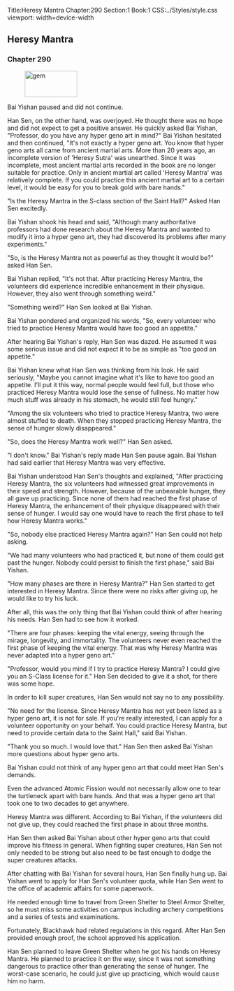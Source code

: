 Title:Heresy Mantra 
Chapter:290 
Section:1 
Book:1 
CSS:../Styles/style.css 
viewport: width=device-width
  
## Heresy Mantra
### Chapter 290 
<figure>
	<img src="../Images/gem.gif" alt="gem" id="gem" width="120" height="60" />
</figure>
  

  
  Bai Yishan paused and did not continue.

Han Sen, on the other hand, was overjoyed. He thought there was no hope and did not expect to get a positive answer. He quickly asked Bai Yishan, "Professor, do you have any hyper geno art in mind?" Bai Yishan hesitated and then continued, "It's not exactly a hyper geno art. You know that hyper geno arts all came from ancient martial arts. More than 20 years ago, an incomplete version of 'Heresy Sutra' was unearthed. Since it was incomplete, most ancient martial arts recorded in the book are no longer suitable for practice. Only in ancient martial art called 'Heresy Mantra' was relatively complete. If you could practice this ancient martial art to a certain level, it would be easy for you to break gold with bare hands."

"Is the Heresy Mantra in the S-class section of the Saint Hall?" Asked Han Sen excitedly.

Bai Yishan shook his head and said, "Although many authoritative professors had done research about the Heresy Mantra and wanted to modify it into a hyper geno art, they had discovered its problems after many experiments."

"So, is the Heresy Mantra not as powerful as they thought it would be?" asked Han Sen.

Bai Yishan replied, "It's not that. After practicing Heresy Mantra, the volunteers did experience incredible enhancement in their physique. However, they also went through something weird."

"Something weird?" Han Sen looked at Bai Yishan.

Bai Yishan pondered and organized his words, "So, every volunteer who tried to practice Heresy Mantra would have too good an appetite."

After hearing Bai Yishan's reply, Han Sen was dazed. He assumed it was some serious issue and did not expect it to be as simple as "too good an appetite."

Bai Yishan knew what Han Sen was thinking from his look. He said seriously, "Maybe you cannot imagine what it's like to have too good an appetite. I'll put it this way, normal people would feel full, but those who practiced Heresy Mantra would lose the sense of fullness. No matter how much stuff was already in his stomach, he would still feel hungry."

"Among the six volunteers who tried to practice Heresy Mantra, two were almost stuffed to death. When they stopped practicing Heresy Mantra, the sense of hunger slowly disappeared."

"So, does the Heresy Mantra work well?" Han Sen asked.

"I don't know." Bai Yishan's reply made Han Sen pause again. Bai Yishan had said earlier that Heresy Mantra was very effective.

Bai Yishan understood Han Sen's thoughts and explained, "After practicing Heresy Mantra, the six volunteers had witnessed great improvements in their speed and strength. However, because of the unbearable hunger, they all gave up practicing. Since none of them had reached the first phase of Heresy Mantra, the enhancement of their physique disappeared with their sense of hunger. I would say one would have to reach the first phase to tell how Heresy Mantra works."

"So, nobody else practiced Heresy Mantra again?" Han Sen could not help asking.

"We had many volunteers who had practiced it, but none of them could get past the hunger. Nobody could persist to finish the first phase," said Bai Yishan.

"How many phases are there in Heresy Mantra?" Han Sen started to get interested in Heresy Mantra. Since there were no risks after giving up, he would like to try his luck.

After all, this was the only thing that Bai Yishan could think of after hearing his needs. Han Sen had to see how it worked.

"There are four phases: keeping the vital energy, seeing through the mirage, longevity, and immortality. The volunteers never even reached the first phase of keeping the vital energy. That was why Heresy Mantra was never adapted into a hyper geno art."

"Professor, would you mind if I try to practice Heresy Mantra? I could give you an S-Class license for it." Han Sen decided to give it a shot, for there was some hope.

In order to kill super creatures, Han Sen would not say no to any possibility.

"No need for the license. Since Heresy Mantra has not yet been listed as a hyper geno art, it is not for sale. If you're really interested, I can apply for a volunteer opportunity on your behalf. You could practice Heresy Mantra, but need to provide certain data to the Saint Hall," said Bai Yishan.

"Thank you so much. I would love that." Han Sen then asked Bai Yishan more questions about hyper geno arts.

Bai Yishan could not think of any hyper geno art that could meet Han Sen's demands.

Even the advanced Atomic Fission would not necessarily allow one to tear the turtleneck apart with bare hands. And that was a hyper geno art that took one to two decades to get anywhere.

Heresy Mantra was different. According to Bai Yishan, if the volunteers did not give up, they could reached the first phase in about three months.

Han Sen then asked Bai Yishan about other hyper geno arts that could improve his fitness in general. When fighting super creatures, Han Sen not only needed to be strong but also need to be fast enough to dodge the super creatures attacks.

After chatting with Bai Yishan for several hours, Han Sen finally hung up. Bai Yishan went to apply for Han Sen's volunteer quota, while Han Sen went to the office of academic affairs for some paperwork.

He needed enough time to travel from Green Shelter to Steel Armor Shelter, so he must miss some activities on campus including archery competitions and a series of tests and examinations.

Fortunately, Blackhawk had related regulations in this regard. After Han Sen provided enough proof, the school approved his application.

Han Sen planned to leave Green Shelter when he got his hands on Heresy Mantra. He planned to practice it on the way, since it was not something dangerous to practice other than generating the sense of hunger. The worst-case scenario, he could just give up practicing, which would cause him no harm.

